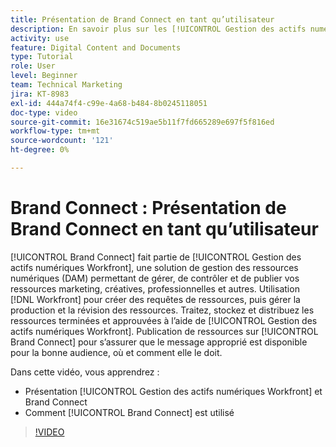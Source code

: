 ```yaml
---
title: Présentation de Brand Connect en tant qu’utilisateur
description: En savoir plus sur les [!UICONTROL Gestion des actifs numériques Workfront] et Brand Connect sont et comment ils sont utilisés.
activity: use
feature: Digital Content and Documents
type: Tutorial
role: User
level: Beginner
team: Technical Marketing
jira: KT-8983
exl-id: 444a74f4-c99e-4a68-b484-8b0245118051
doc-type: video
source-git-commit: 16e31674c519ae5b11f7fd665289e697f5f816ed
workflow-type: tm+mt
source-wordcount: '121'
ht-degree: 0%

---
```


# Brand Connect : Présentation de Brand Connect en tant qu’utilisateur

[!UICONTROL Brand Connect] fait partie de [!UICONTROL Gestion des actifs numériques Workfront], une solution de gestion des ressources numériques (DAM) permettant de gérer, de contrôler et de publier vos ressources marketing, créatives, professionnelles et autres. Utilisation [!DNL Workfront] pour créer des requêtes de ressources, puis gérer la production et la révision des ressources. Traitez, stockez et distribuez les ressources terminées et approuvées à l’aide de [!UICONTROL Gestion des actifs numériques Workfront]. Publication de ressources sur [!UICONTROL Brand Connect] pour s’assurer que le message approprié est disponible pour la bonne audience, où et comment elle le doit.

Dans cette vidéo, vous apprendrez :

* Présentation [!UICONTROL Gestion des actifs numériques Workfront] et Brand Connect
* Comment [!UICONTROL Brand Connect] est utilisé

>[!VIDEO](https://video.tv.adobe.com/v/335245/?quality=12&learn=on)
